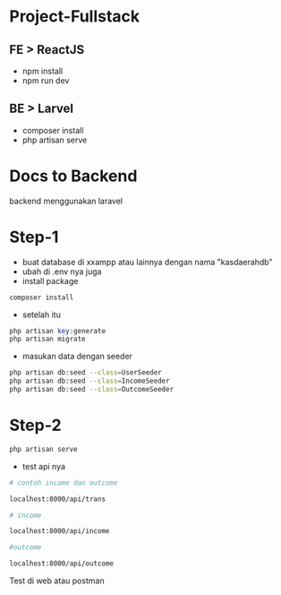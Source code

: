 # Project-Fullstack

## FE > ReactJS
- npm install
- npm run dev

## BE > Larvel
- composer install
- php artisan serve

# Docs to Backend 
backend menggunakan laravel

# Step-1

- buat database di xxampp atau lainnya dengan nama "kasdaerahdb"
- ubah di .env nya juga
- install package
```bash
composer install
```

- setelah itu
```php
php artisan key:generate
php artisan migrate
```

- masukan data dengan seeder
```bash
php artisan db:seed --class=UserSeeder
php artisan db:seed --class=IncomeSeeder
php artisan db:seed --class=OutcomeSeeder
```

# Step-2

```bash
php artisan serve
```

- test api nya

```bash
# contoh income dan outcome

localhost:8000/api/trans

# income

localhost:8000/api/income

#outcome

localhost:8000/api/outcome
```

Test di web atau postman